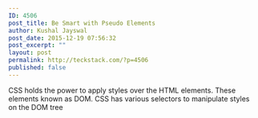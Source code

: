 ```yaml
---
ID: 4506
post_title: Be Smart with Pseudo Elements
author: Kushal Jayswal
post_date: 2015-12-19 07:56:32
post_excerpt: ""
layout: post
permalink: http://teckstack.com/?p=4506
published: false
---
```

CSS holds the power to apply styles over the HTML elements. These elements known as DOM. CSS has various selectors to manipulate styles on the DOM tree